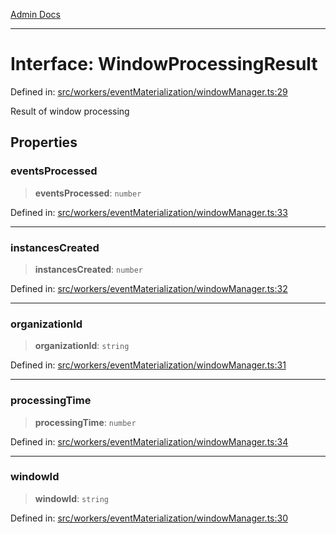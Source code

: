 [Admin Docs](/)

***

# Interface: WindowProcessingResult

Defined in: [src/workers/eventMaterialization/windowManager.ts:29](https://github.com/gautam-divyanshu/talawa-api/blob/1d38acecd3e456f869683fb8dca035a5e42010d5/src/workers/eventMaterialization/windowManager.ts#L29)

Result of window processing

## Properties

### eventsProcessed

> **eventsProcessed**: `number`

Defined in: [src/workers/eventMaterialization/windowManager.ts:33](https://github.com/gautam-divyanshu/talawa-api/blob/1d38acecd3e456f869683fb8dca035a5e42010d5/src/workers/eventMaterialization/windowManager.ts#L33)

***

### instancesCreated

> **instancesCreated**: `number`

Defined in: [src/workers/eventMaterialization/windowManager.ts:32](https://github.com/gautam-divyanshu/talawa-api/blob/1d38acecd3e456f869683fb8dca035a5e42010d5/src/workers/eventMaterialization/windowManager.ts#L32)

***

### organizationId

> **organizationId**: `string`

Defined in: [src/workers/eventMaterialization/windowManager.ts:31](https://github.com/gautam-divyanshu/talawa-api/blob/1d38acecd3e456f869683fb8dca035a5e42010d5/src/workers/eventMaterialization/windowManager.ts#L31)

***

### processingTime

> **processingTime**: `number`

Defined in: [src/workers/eventMaterialization/windowManager.ts:34](https://github.com/gautam-divyanshu/talawa-api/blob/1d38acecd3e456f869683fb8dca035a5e42010d5/src/workers/eventMaterialization/windowManager.ts#L34)

***

### windowId

> **windowId**: `string`

Defined in: [src/workers/eventMaterialization/windowManager.ts:30](https://github.com/gautam-divyanshu/talawa-api/blob/1d38acecd3e456f869683fb8dca035a5e42010d5/src/workers/eventMaterialization/windowManager.ts#L30)
